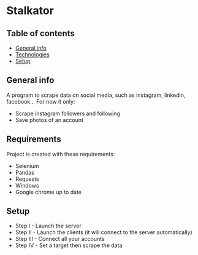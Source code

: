 # Stalkator

## Table of contents
* [General info](#general-info)
* [Technologies](#technologies)
* [Setup](#setup)

## General info
A program to scrape data on social media, such as instagram, linkedin, facebook...
For now it only:
* Scrape instagram followers and following
* Save photos of an account

## Requirements
Project is created with these requirements:
* Selenium
* Pandas
* Requests
* Windows
* Google chrome up to date

## Setup
* Step I - Launch the server
* Step II - Launch the clients (it will connect to the server automatically)
* Step III - Connect all your accounts
* Step IV - Set a target then scrape the data
